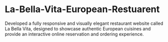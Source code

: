 # La-Bella-Vita-European-Restuarent
Developed a fully responsive and visually elegant restaurant website called La Bella Vita, designed to showcase authentic European cuisines and provide an interactive online reservation and ordering experience.
